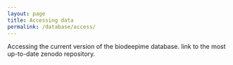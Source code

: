 ```yaml
---
layout: page
title: Accessing data
permalink: /database/access/
---
```


Accessing the current version of the biodeepime database.
link to the most up-to-date zenodo repository. 
